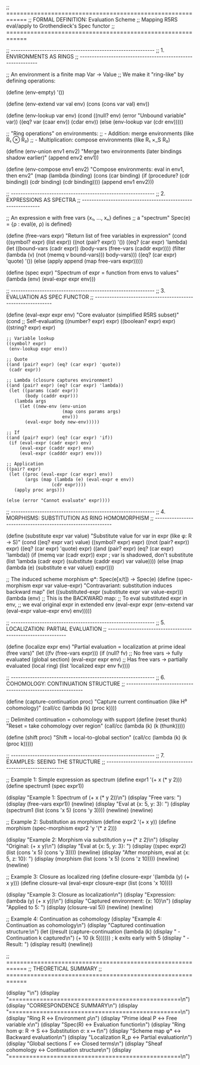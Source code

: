 ;; ============================================================
;; FORMAL DEFINITION: Evaluation Scheme
;; Mapping R5RS eval/apply to Grothendieck's Spec functor
;; ============================================================

;; ------------------------------------------------------------
;; 1. ENVIRONMENTS AS RINGS
;; ------------------------------------------------------------

;; An environment is a finite map Var → Value
;; We make it "ring-like" by defining operations:

(define (env-empty)
  '())

(define (env-extend var val env)
  (cons (cons var val) env))

(define (env-lookup var env)
  (cond
    ((null? env) 
     (error "Unbound variable" var))
    ((eq? var (caar env)) 
     (cdar env))
    (else 
     (env-lookup var (cdr env)))))

;; "Ring operations" on environments:
;; - Addition: merge environments (like R₁ ⊗ R₂)
;; - Multiplication: compose environments (like R₁ ×_S R₂)

(define (env-union env1 env2)
  "Merge two environments (later bindings shadow earlier)"
  (append env2 env1))

(define (env-compose env1 env2)
  "Compose environments: eval in env1, then env2"
  (map (lambda (binding)
         (cons (car binding)
               (if (procedure? (cdr binding))
                   (cdr binding)
                   (cdr binding))))
       (append env1 env2)))

;; ------------------------------------------------------------
;; 2. EXPRESSIONS AS SPECTRA
;; ------------------------------------------------------------

;; An expression e with free vars {x₁, ..., xₙ} defines
;; a "spectrum" Spec(e) = {ρ : eval(e, ρ) is defined}

(define (free-vars expr)
  "Return list of free variables in expression"
  (cond
    ((symbol? expr) (list expr))
    ((not (pair? expr)) '())
    ((eq? (car expr) 'lambda)
     (let ((bound-vars (cadr expr))
           (body-vars (free-vars (caddr expr))))
       (filter (lambda (v) (not (memq v bound-vars))) 
               body-vars)))
    ((eq? (car expr) 'quote) '())
    (else
     (apply append (map free-vars expr)))))

(define (spec expr)
  "Spectrum of expr = function from envs to values"
  (lambda (env)
    (eval-expr expr env)))

;; ------------------------------------------------------------
;; 3. EVALUATION AS SPEC FUNCTOR
;; ------------------------------------------------------------

(define (eval-expr expr env)
  "Core evaluator (simplified R5RS subset)"
  (cond
    ;; Self-evaluating
    ((number? expr) expr)
    ((boolean? expr) expr)
    ((string? expr) expr)
    
    ;; Variable lookup
    ((symbol? expr) 
     (env-lookup expr env))
    
    ;; Quote
    ((and (pair? expr) (eq? (car expr) 'quote))
     (cadr expr))
    
    ;; Lambda (closure captures environment)
    ((and (pair? expr) (eq? (car expr) 'lambda))
     (let ((params (cadr expr))
           (body (caddr expr)))
       (lambda args
         (let ((new-env (env-union 
                         (map cons params args)
                         env)))
           (eval-expr body new-env)))))
    
    ;; If
    ((and (pair? expr) (eq? (car expr) 'if))
     (if (eval-expr (cadr expr) env)
         (eval-expr (caddr expr) env)
         (eval-expr (cadddr expr) env)))
    
    ;; Application
    ((pair? expr)
     (let ((proc (eval-expr (car expr) env))
           (args (map (lambda (e) (eval-expr e env)) 
                     (cdr expr))))
       (apply proc args)))
    
    (else (error "Cannot evaluate" expr))))

;; ------------------------------------------------------------
;; 4. MORPHISMS: SUBSTITUTION AS RING HOMOMORPHISM
;; ------------------------------------------------------------

(define (substitute expr var value)
  "Substitute value for var in expr (like φ: R → S)"
  (cond
    ((eq? expr var) value)
    ((symbol? expr) expr)
    ((not (pair? expr)) expr)
    ((eq? (car expr) 'quote) expr)
    ((and (pair? expr) (eq? (car expr) 'lambda))
     (if (memq var (cadr expr))
         expr  ; var is shadowed, don't substitute
         (list 'lambda 
               (cadr expr)
               (substitute (caddr expr) var value))))
    (else
     (map (lambda (e) (substitute e var value)) expr))))

;; The induced scheme morphism φ*: Spec(e[x/t]) → Spec(e)
(define (spec-morphism expr var value-expr)
  "Contravariant: substitution induces backward map"
  (let ((substituted-expr (substitute expr var value-expr)))
    (lambda (env)
      ;; This is the BACKWARD map:
      ;; To eval substituted expr in env,
      ;; we eval original expr in extended env
      (eval-expr expr 
                 (env-extend var 
                            (eval-expr value-expr env)
                            env)))))

;; ------------------------------------------------------------
;; 5. LOCALIZATION: PARTIAL EVALUATION
;; ------------------------------------------------------------

(define (localize expr env)
  "Partial evaluation = localization at prime ideal (free vars)"
  (let ((fv (free-vars expr)))
    (if (null? fv)
        ;; No free vars → fully evaluated (global section)
        (eval-expr expr env)
        ;; Has free vars → partially evaluated (local ring)
        (list 'localized expr env fv))))

;; ------------------------------------------------------------
;; 6. COHOMOLOGY: CONTINUATION STRUCTURE
;; ------------------------------------------------------------

(define (capture-continuation proc)
  "Capture current continuation (like H⁰ cohomology)"
  (call/cc (lambda (k) (proc k))))

;; Delimited continuation = cohomology with support
(define (reset thunk)
  "Reset = take cohomology over region"
  (call/cc (lambda (k)
             (k (thunk)))))

(define (shift proc)
  "Shift = local-to-global section"
  (call/cc (lambda (k)
             (k (proc k)))))

;; ------------------------------------------------------------
;; 7. EXAMPLES: SEEING THE STRUCTURE
;; ------------------------------------------------------------

;; Example 1: Simple expression as spectrum
(define expr1 '(+ x (* y 2)))
(define spectrum1 (spec expr1))

(display "Example 1: Spectrum of (+ x (* y 2))\n")
(display "Free vars: ")
(display (free-vars expr1))
(newline)
(display "Eval at {x: 5, y: 3}: ")
(display (spectrum1 (list (cons 'x 5) (cons 'y 3))))
(newline)
(newline)

;; Example 2: Substitution as morphism
(define expr2 '(+ x y))
(define morphism (spec-morphism expr2 'y '(* z 2)))

(display "Example 2: Morphism via substitution y ↦ (* z 2)\n")
(display "Original: (+ x y)\n")
(display "Eval at {x: 5, y: 3}: ")
(display ((spec expr2) (list (cons 'x 5) (cons 'y 3))))
(newline)
(display "After morphism, eval at {x: 5, z: 10}: ")
(display (morphism (list (cons 'x 5) (cons 'z 10))))
(newline)
(newline)

;; Example 3: Closure as localized ring
(define closure-expr '(lambda (y) (+ x y)))
(define closure-val (eval-expr closure-expr 
                               (list (cons 'x 10))))

(display "Example 3: Closure as localization\n")
(display "Expression: (lambda (y) (+ x y))\n")
(display "Captured environment: {x: 10}\n")
(display "Applied to 5: ")
(display (closure-val 5))
(newline)
(newline)

;; Example 4: Continuation as cohomology
(display "Example 4: Continuation as cohomology\n")
(display "Captured continuation structure:\n")
(let ((result 
       (capture-continuation
        (lambda (k)
          (display "  - Continuation k captured\n")
          (+ 10 (k 5))))))  ; k exits early with 5
  (display "  - Result: ")
  (display result)
  (newline))

;; ============================================================
;; THEORETICAL SUMMARY
;; ============================================================

(display "\n")
(display "==================================================\n")
(display "CORRESPONDENCE SUMMARY\n")
(display "==================================================\n")
(display "Ring R              ↔ Environment ρ\n")
(display "Prime ideal P       ↔ Free variable x\n")
(display "Spec(R)             ↔ Evaluation function\n")
(display "Ring hom φ: R → S   ↔ Substitution σ: x ↦ t\n")
(display "Scheme map φ*       ↔ Backward evaluation\n")
(display "Localization R_p    ↔ Partial evaluation\n")
(display "Global sections Γ   ↔ Closed terms\n")
(display "Sheaf cohomology    ↔ Continuation structure\n")
(display "==================================================\n")